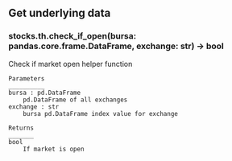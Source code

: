 ## Get underlying data 
### stocks.th.check_if_open(bursa: pandas.core.frame.DataFrame, exchange: str) -> bool

Check if market open helper function

    Parameters
    __________
    bursa : pd.DataFrame
        pd.DataFrame of all exchanges
    exchange : str
        bursa pd.DataFrame index value for exchange

    Returns
    _______
    bool
        If market is open
